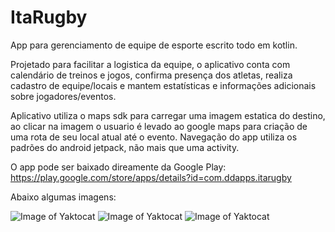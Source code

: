 # ItaRugby
App para gerenciamento de equipe de esporte escrito todo em kotlin.

Projetado para facilitar a logistica da equipe, o aplicativo conta com calendário
de treinos e jogos, confirma presença dos atletas, realiza cadastro de equipe/locais
e mantem estatísticas e informações adicionais sobre jogadores/eventos.

Aplicativo utiliza o maps sdk para carregar uma imagem estatica do destino, ao clicar
na imagem o usuario é levado ao google maps para criação de uma rota de seu local atual
até o evento.
Navegação do app utiliza os padrões do android jetpack, não mais que uma activity.

O app pode ser baixado direamente da Google Play: https://play.google.com/store/apps/details?id=com.ddapps.itarugby

Abaixo algumas imagens:

![Image of Yaktocat](https://lh3.googleusercontent.com/3_Wt4iiO04WDtj0_sLUeTnUsXWAlA1GCV5NsM3MopUS1fCLVxkeCJf-XNQ8wpDKxIsU=w1920-h917) ![Image of Yaktocat](https://lh3.googleusercontent.com/X1isO6hFN6_rZGhUTJDWizb7NdjCR2Y-fHdW1GYGpV28aEpfwE0s2tDVHbg1EmNfvNU=w1920-h917) ![Image of Yaktocat](https://lh3.googleusercontent.com/qcaeA5tQ_LRDoBCKu-rVX5LmhUPoLrI9zxnkVQKNChQPB1nOpg5Ruoc1SOs33PoOnqQ=w1920-h917)


